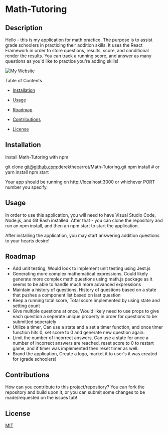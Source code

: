 # Math-Tutoring

## Description

Hello - this is my application for math practice. The purpose is to assist grade schoolers in practicing their addition skills. It uses the React Framework in order to store questions, results, score, and conditional render the results. You can track a running score, and answer as many questions as you'd like to practice you're adding skills!


![My Website](https://derekthecarrot.github.io/Math-Tutoring/public/images/screenshot.PNG)

Table of Contents

* [Installation](#installation)

* [Usage](#usage)

* [Roadmap](#roadmap)

* [Contributions](#contributions)

* [License](#license)

## Installation

Install Math-Tutoring with npm

git clone git@github.com:derekthecarrot/Math-Tutoring.git
npm install # or yarn install
npm start  

Your app should be running on http://localhost:3000 or whichever PORT number you specify.



## Usage

In order to use this application, you will need to have Visual Studio Code, Node.js, and Git Bash installed. After that - you can clone the repository and run an npm install, and then an npm start to start the application.

After installing the application, you may start answering addition questions to your hearts desire!


## Roadmap

 - Add unit testing, Would look to implement unit testing using Jest.js
 - Generating more complex mathematical expressions, Could likely generate more complex math questions using math.js package as it seems to be able to handle much more advanced expressions
 - Maintain a history of questions, History of questions based on a state that pushes a component list based on last question
 - Keep a running total score, Total score implemented by using state and setting count
 - Give multiple questions at once, Would likely need to use props to give each question a seperate unique property in order for questions to be submitted seperately
 - Utilize a timer, Can use a state and a set a timer function, and once timer function hits 0, set score to 0 and generate new question again.
 - Limit the number of incorrect answers, Can use a state for once a number of incorrect answers are reached, reset score to 0 to restart game, and if timer was implemented then reset timer as well.
 - Brand the application, Create a logo, market it to user's it was created for (grade schoolers)

## Contributions

How can you contribute to this project/repository? You can fork the repository and build upon it, or you can submit some changes to be made/requested on the issues tab!

## License

[MIT](https://choosealicense.com/licenses/mit/)

